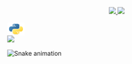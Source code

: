 <div align="center">
  <a href="https://github.com/Kauaferro98">
  <img height="180em" src="https://github-readme-stats.vercel.app/api?username=Kauaferro98&show_icons=true&theme=drak&include_all_commits=true&count_private=true"/>
  <img height="180em" src="https://github-readme-stats.vercel.app/api/top-langs/?username=Kauaferro98&layout=compact&langs_count=7&theme=drark"/>
</div>
  
  <div style="display: inline_block"><br>
   <img align="center" alt="Rafa-Python" height="30" width="40" src="https://raw.githubusercontent.com/devicons/devicon/master/icons/python/python-original.svg">
 </div>
  
  <div> 
   <a href="https://www.linkedin.com/in/kau%C3%A3-ferro-349390185/" target="_blank"><img src="https://img.shields.io/badge/-LinkedIn-%230077B5?style=for-the-badge&logo=linkedin&logoColor=white" target="_blank"></a> 
 
  ![Snake animation](https://github.com/Kauaferro98/Kauaferro98/blob/output/github-contribution-grid-snake.svg)
 
</div>
